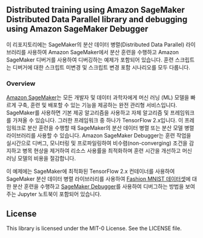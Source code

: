## Distributed training using Amazon SageMaker Distributed Data Parallel library and debugging using Amazon SageMaker Debugger

이 리포지토리에는 SageMaker의 분산 데이터 병렬(Distributed Data Parallel) 라이브러리를 사용하여 Amazon SageMaker에서 분산 훈련을 수행하고 Amazon SageMaker 디버거를 사용하여 디버깅하는 예제가 포함되어 있습니다. 훈련 스크립트는 디버거에 대한 스크립트 미변경 및 스크립트 변경 포함 시나리오를 모두 다룹니다.

### Overview

[Amazon SageMaker](https://aws.amazon.com/sagemaker/)는 모든 개발자 및 데이터 과학자에게 머신 러닝 (ML) 모델을 빠르게 구축, 훈련 및 배포할 수 있는 기능을 제공하는 완전 관리형 서비스입니다. SageMaker를 사용하면 기본 제공 알고리즘을 사용하고 자체 알고리즘 및 프레임워크를 가져올 수 있습니다. 그러한 프레임워크 중 하나가 TensorFlow 2.x입니다. 이 프레임워크로 분산 훈련을 수행할 때 SageMaker의 분산 데이터 병렬 또는 분산 모델 병렬 라이브러리를 사용할 수 있습니다. Amazon SageMaker Debugger는 훈련 작업을 실시간으로 디버그, 모니터링 및 프로파일링하여 비수렴(non-converging) 조건을 감지하고 병목 현상을 제거하여 리소스 사용률을 최적화하며 훈련 시간을 개선하고 머신 러닝 모델의 비용을 절감합니다.

이 예제에는 SageMaker에 최적화된 TensorFlow 2.x 컨테이너를 사용하여 SageMaker 분산 데이터 병렬 라이브러리를 사용하여 [Fashion MNIST 데이터셋](https://github.com/zalandoresearch/fashion-mnist)에 대한 분산 훈련을 수행하고 [SageMaker Debugger](https://docs.aws.amazon.com/sagemaker/latest/dg/train-debugger.html)를 사용하여 디버그하는 방법을 보여주는 Jupyter 노트북이 포함되어 있습니다.


## License

This library is licensed under the MIT-0 License. See the LICENSE file.
